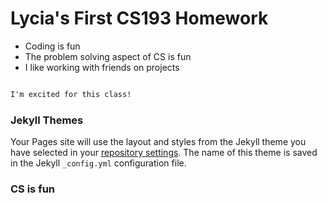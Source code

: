 # Lycia's First CS193 Homework

- Coding is fun
- The problem solving aspect of CS is fun
- I like working with friends on projects

```markdown

I'm excited for this class!

```


### Jekyll Themes

Your Pages site will use the layout and styles from the Jekyll theme you have selected in your [repository settings](https://github.com/kalutes/CS193_Fall18_Lab1/settings). The name of this theme is saved in the Jekyll `_config.yml` configuration file.

### CS is fun

